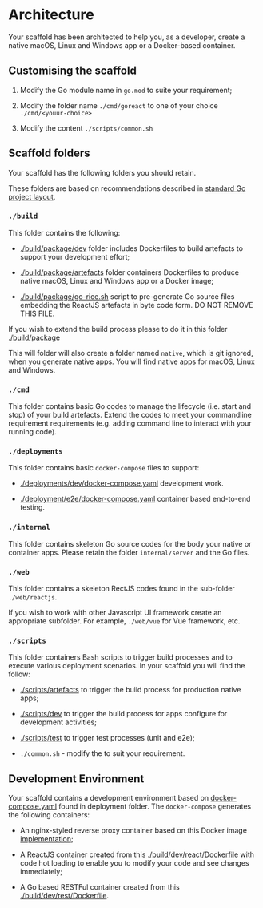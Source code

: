 # Architecture

Your scaffold has been architected to help you, as a developer, create a native macOS, Linux and Windows app or a Docker-based container.

## Customising the scaffold

1. Modify the Go module name in `go.mod` to suite your requirement; 

2. Modify the folder name `./cmd/goreact` to one of your choice `./cmd/<youur-choice>`

3. Modify the content `./scripts/common.sh`

## Scaffold folders

Your scaffold has the following folders you should retain. 

These folders are based on recommendations described in [standard Go project layout](https://github.com/golang-standards/project-layout).

### `./build`

This folder contains the following:

* [./build/package/dev](../build/package/dev) folder includes Dockerfiles to build artefacts to support your development effort;

* [./build/package/artefacts](../build/package/artefacts) folder containers Dockerfiles to produce native macOS, Linux and Windows app or a Docker image;

* [./build/package/go-rice.sh](../build/package/go-rice.sh) script to pre-generate Go source files embedding the ReactJS artefacts in byte code form. DO NOT REMOVE THIS FILE.

If you wish to extend the build process please to do it in this folder [./build/package](../build/package)

This will folder will also create a folder named `native`, which is git ignored, when you generate native apps. You will find native apps for macOS, Linux and Windows.

### `./cmd`

This folder contains basic Go codes to manage the lifecycle (i.e. start and stop) of your build artefacts. Extend the codes to meet your commandline requirement requirements (e.g. adding command line to interact with your running code).

### `./deployments`

This folder contains basic `docker-compose` files to support:

* [./deployments/dev/docker-compose.yaml](./deployments/dev/docker-compose.yaml) development work.

* [./deployment/e2e/docker-compose.yaml](../deployment/e2e/docker-compose.yaml) container based end-to-end testing.

### `./internal`

This folder contains skeleton Go source codes for the body your native or container apps. Please retain the folder `internal/server` and the Go files.

### `./web`

This folder contains a skeleton RectJS codes found in the sub-folder `./web/reactjs`.

If you wish to work with other Javascript UI framework create an appropriate subfolder. For example, `./web/vue` for Vue framework, etc.

### `./scripts`

This folder containers Bash scripts to trigger build processes and to execute various deployment scenarios. In your scaffold you will find the follow:

* [./scripts/artefacts](../scripts/artefacts) to trigger the build process for production native apps;

* [./scripts/dev](../scripts/dev) to trigger the build process for apps configure for development activities;

* [./scripts/test](../scripts/test) to trigger test processes (unit and e2e);

* `./common.sh` - modify the to suit your requirement. 

## Development Environment

Your scaffold contains a development environment based on [docker-compose.yaml](../deployments/docker-compose.yaml) found in deployment folder. The `docker-compose` generates the following containers:

* An nginx-styled reverse proxy container based on this Docker image [implementation](https://github.com/binocarlos/noxy);

* A ReactJS container created from this [./build/dev/react/Dockerfile](../build/dev/react/Dockerfile) with code hot loading to enable you to modify your code and see changes immediately;

* A Go based RESTFul container created from this [./build/dev/rest/Dockerfile](../build/dev/rest/Dockerfile).
